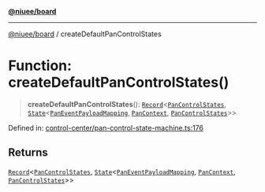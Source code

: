 [**@niuee/board**](../README.md)

***

[@niuee/board](../globals.md) / createDefaultPanControlStates

# Function: createDefaultPanControlStates()

> **createDefaultPanControlStates**(): [`Record`](https://www.typescriptlang.org/docs/handbook/utility-types.html#recordkeys-type)\<[`PanControlStates`](../type-aliases/PanControlStates.md), [`State`](../interfaces/State.md)\<[`PanEventPayloadMapping`](../type-aliases/PanEventPayloadMapping.md), [`PanContext`](../type-aliases/PanContext.md), [`PanControlStates`](../type-aliases/PanControlStates.md)\>\>

Defined in: [control-center/pan-control-state-machine.ts:176](https://github.com/niuee/board/blob/cc09a87e934160adef876c4e11d51fd97e78653d/src/control-center/pan-control-state-machine.ts#L176)

## Returns

[`Record`](https://www.typescriptlang.org/docs/handbook/utility-types.html#recordkeys-type)\<[`PanControlStates`](../type-aliases/PanControlStates.md), [`State`](../interfaces/State.md)\<[`PanEventPayloadMapping`](../type-aliases/PanEventPayloadMapping.md), [`PanContext`](../type-aliases/PanContext.md), [`PanControlStates`](../type-aliases/PanControlStates.md)\>\>
